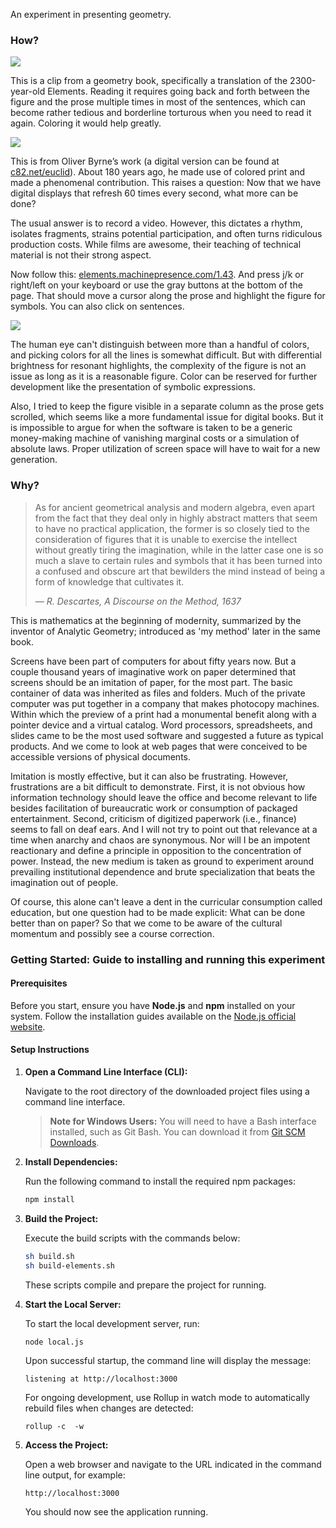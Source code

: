 An experiment in presenting geometry.

### How?

![](img/bare.png)

This is a clip from a geometry book, specifically a translation of the 2300-year-old Elements. Reading it requires going back and forth between the figure and the prose multiple times in most of the sentences, which can become rather tedious and borderline torturous when you need to read it again. Coloring it would help greatly.

![](img/colored.png)

This is from Oliver Byrne’s work (a digital version can be found at [c82.net/euclid](https://c82.net/euclid)). About 180 years ago, he made use of colored print and made a phenomenal contribution. This raises a question: Now that we have digital displays that refresh 60 times every second, what more can be done?

The usual answer is to record a video. However, this dictates a rhythm, isolates fragments, strains potential participation, and often turns ridiculous production costs. While films are awesome, their teaching of technical material is not their strong aspect.

Now follow this: [elements.machinepresence.com/1.43](https://elements.machinepresence.com/1.43). And press j/k or right/left on your keyboard or use the gray buttons at the bottom of the page. That should move a cursor along the prose and highlight the figure for symbols. You can also click on sentences.

![](img/highlighted.png)

The human eye can't distinguish between more than a handful of colors, and picking colors for all the lines is somewhat difficult. But with differential brightness for resonant highlights, the complexity of the figure is not an issue as long as it is a reasonable figure. Color can be reserved for further development like the presentation of symbolic expressions.

Also, I tried to keep the figure visible in a separate column as the prose gets scrolled, which seems like a more fundamental issue for digital books. But it is impossible to argue for when the software is taken to be a generic money-making machine of vanishing marginal costs or a simulation of absolute laws. Proper utilization of screen space will have to wait for a new generation.

### Why?

> As for ancient geometrical analysis and modern algebra, even apart from the fact that they deal only in highly abstract matters that seem to have no practical application, the former is so closely tied to the consideration of figures that it is unable to exercise the intellect without greatly tiring the imagination, while in the latter case one is so much a slave to certain rules and symbols that it has been turned into a confused and obscure art that bewilders the mind instead of being a form of knowledge that cultivates it.
>
> &mdash; *R. Descartes, A Discourse on the Method, 1637*

This is mathematics at the beginning of modernity, summarized by the inventor of Analytic Geometry; introduced as 'my method' later in the same book.

Screens have been part of computers for about fifty years now. But a couple thousand years of imaginative work on paper determined that screens should be an imitation of paper, for the most part. The basic container of data was inherited as files and folders. Much of the private computer was put together in a company that makes photocopy machines. Within which the preview of a print had a monumental benefit along with a pointer device and a virtual catalog. Word processors, spreadsheets, and slides came to be the most used software and suggested a future as typical products. And we come to look at web pages that were conceived to be accessible versions of physical documents.

Imitation is mostly effective, but it can also be frustrating. However, frustrations are a bit difficult to demonstrate. First, it is not obvious how information technology should leave the office and become relevant to life besides facilitation of bureaucratic work or consumption of packaged entertainment. Second, criticism of digitized paperwork (i.e., finance) seems to fall on deaf ears. And I will not try to point out that relevance at a time when anarchy and chaos are synonymous. Nor will I be an impotent reactionary and define a principle in opposition to the concentration of power. Instead, the new medium is taken as ground to experiment around prevailing institutional dependence and brute specialization that beats the imagination out of people.

Of course, this alone can't leave a dent in the curricular consumption called education, but one question had to be made explicit: What can be done better than on paper? So that we come to be aware of the cultural momentum and possibly see a course correction.


### Getting Started: Guide to installing and running this experiment

#### Prerequisites

Before you start, ensure you have **Node.js** and **npm** installed on your system. Follow the installation guides available on the [Node.js official website](https://nodejs.org/).

#### Setup Instructions

1. **Open a Command Line Interface (CLI):**

   Navigate to the root directory of the downloaded project files using a command line interface.

   > **Note for Windows Users:** You will need to have a Bash interface installed, such as Git Bash. You can download it from [Git SCM Downloads](https://git-scm.com/downloads).

2. **Install Dependencies:**

   Run the following command to install the required npm packages:

   ```bash
   npm install
   ```

3. **Build the Project:**

   Execute the build scripts with the commands below:

   ```bash
   sh build.sh
   sh build-elements.sh
   ```

   These scripts compile and prepare the project for running.

4. **Start the Local Server:**

   To start the local development server, run:

   ```bash
   node local.js
   ```

   Upon successful startup, the command line will display the message:

   ```
   listening at http://localhost:3000
   ```

   For ongoing development, use Rollup in watch mode to automatically rebuild files when changes are detected:

   ```
   rollup -c  -w
   ```



5. **Access the Project:**

   Open a web browser and navigate to the URL indicated in the command line output, for example:

   ```
   http://localhost:3000
   ```

   You should now see the application running.
